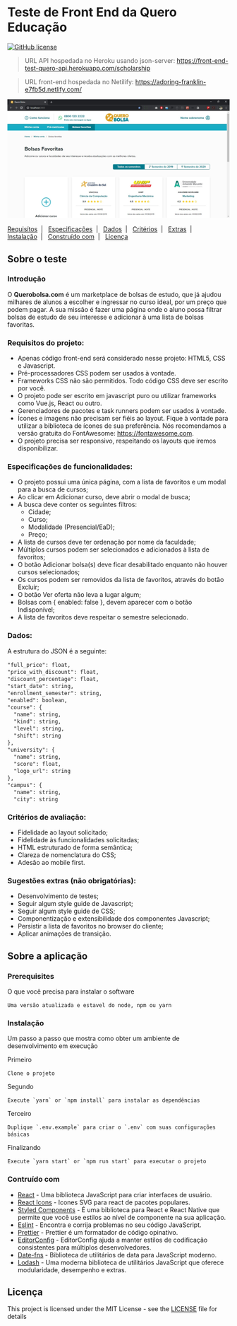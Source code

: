 # Teste de Front End da Quero Educação

[![GitHub license](https://img.shields.io/badge/license-MIT-blue.svg)](https://github.com/raphaeldefalcoayres/lectures-backend/blob/master/LICENSE)

> URL API hospedada no Heroku usando json-server: https://front-end-test-quero-api.herokuapp.com/scholarship

> URL front-end hospedada no Netilify: https://adoring-franklin-e7fb5d.netlify.com/

![Image of coverage](https://github.com/raphaeldefalcoayres/front-end-test-quero/blob/master/.github/demo.jpg)

<p>
  <a href="#requisitos-do-projeto">Requisítos</a>&nbsp;&nbsp;|&nbsp;&nbsp;
  <a href="#especificações-de-funcionalidades">Especificações</a>&nbsp;&nbsp;|&nbsp;&nbsp;
  <a href="#dados">Dados</a>&nbsp;&nbsp;|&nbsp;&nbsp;
  <a href="#critérios-de-avaliação">Critérios</a>&nbsp;&nbsp;|&nbsp;&nbsp;
  <a href="#sugestões-extras-não-obrigatórias">Extras</a>&nbsp;&nbsp;|&nbsp;&nbsp;
  <a href="#instalação">Instalação</a>&nbsp;&nbsp;|&nbsp;&nbsp;
  <a href="#contruído-com">Construído com</a>&nbsp;&nbsp;|&nbsp;&nbsp;
  <a href="#licença">Licença</a>
</p>

## Sobre o teste

### Introdução

O **Querobolsa.com** é um marketplace de bolsas de estudo, que já ajudou milhares de alunos a escolher e ingressar no curso ideal, por um preço que podem pagar.
A sua missão é fazer uma página onde o aluno possa filtrar bolsas de estudo de seu interesse e adicionar à uma lista de bolsas favoritas.

### Requisitos do projeto:

- Apenas código front-end será considerado nesse projeto: HTML5, CSS e Javascript.
- Pré-processadores CSS podem ser usados à vontade.
- Frameworks CSS não são permitidos. Todo código CSS deve ser escrito por você.
- O projeto pode ser escrito em javascript puro ou utilizar frameworks como Vue.js, React ou outro.
- Gerenciadores de pacotes e task runners podem ser usados à vontade.
- Ícones e imagens não precisam ser fiéis ao layout. Fique à vontade para utilizar a biblioteca de ícones de sua preferência. Nós recomendamos a versão gratuita do FontAwesome: https://fontawesome.com.
- O projeto precisa ser responsivo, respeitando os layouts que iremos disponibilizar.

### Especificações de funcionalidades:

- O projeto possui uma única página, com a lista de favoritos e um modal para a busca de cursos;
- Ao clicar em Adicionar curso, deve abrir o modal de busca;
- A busca deve conter os seguintes filtros:
  - Cidade;
  - Curso;
  - Modalidade (Presencial/EaD);
  - Preço;
- A lista de cursos deve ter ordenação por nome da faculdade;
- Múltiplos cursos podem ser selecionados e adicionados à lista de favoritos;
- O botão Adicionar bolsa(s) deve ficar desabilitado enquanto não houver cursos selecionados;
- Os cursos podem ser removidos da lista de favoritos, através do botão Excluir;
- O botão Ver oferta não leva a lugar algum;
- Bolsas com { enabled: false }, devem aparecer com o botão Indisponível;
- A lista de favoritos deve respeitar o semestre selecionado.

### Dados:

A estrutura do JSON é a seguinte:

    "full_price": float,
    "price_with_discount": float,
    "discount_percentage": float,
    "start_date": string,
    "enrollment_semester": string,
    "enabled": boolean,
    "course": {
      "name": string,
      "kind": string,
      "level": string,
      "shift": string
    },
    "university": {
      "name": string,
      "score": float,
      "logo_url": string
    },
    "campus": {
      "name": string,
      "city": string

### Critérios de avaliação:

- Fidelidade ao layout solicitado;
- Fidelidade às funcionalidades solicitadas;
- HTML estruturado de forma semântica;
- Clareza de nomenclatura do CSS;
- Adesão ao mobile first.

### Sugestões extras (não obrigatórias):

- Desenvolvimento de testes;
- Seguir algum style guide de Javascript;
- Seguir algum style guide de CSS;
- Componentização e extensibilidade dos componentes Javascript;
- Persistir a lista de favoritos no browser do cliente;
- Aplicar animações de transição.

## Sobre a aplicação

### Prerequisites

O que você precisa para instalar o software

```
Uma versão atualizada e estavel do node, npm ou yarn
```

### Instalação

Um passo a passo que mostra como obter um ambiente de desenvolvimento em execução

Primeiro

```
Clone o projeto
```

Segundo

```
Execute `yarn` or `npm install` para instalar as dependências
```

Terceiro

```
Duplique `.env.example` para criar o `.env` com suas configurações básicas
```

Finalizando

```
Execute `yarn start` or `npm run start` para executar o projeto
```

### Contruído com

- [React](https://pt-br.reactjs.org/?fbclid=IwAR0qox-iLijSa20vGDex2DoJ9IgwyE4YG7BzA8L3s7grsqSXyXGmyNVnJ2I) - Uma biblioteca JavaScript para criar interfaces de usuário.
- [React Icons](https://github.com/react-icons/react-icons) - Icones SVG para react de pacotes populares.
- [Styled Components](https://www.styled-components.com/) - É uma biblioteca para React e React Native que permite que você use estilos ao nível de componente na sua aplicação.
- [Eslint](https://eslint.org/) - Encontra e corrija problemas no seu código JavaScript.
- [Prettier](https://prettier.io/) - Prettier é um formatador de código opinativo.
- [EditorConfig](https://editorconfig.org/) - EditorConfig ajuda a manter estilos de codificação consistentes para múltiplos desenvolvedores.
- [Date-fns](https://date-fns.org/) - Biblioteca de utilitários de data para JavaScript moderno.
- [Lodash](https://lodash.com/) - Uma moderna biblioteca de utilitários JavaScript que oferece modularidade, desempenho e extras.

## Licença

This project is licensed under the MIT License - see the [LICENSE](LICENSE) file for details
